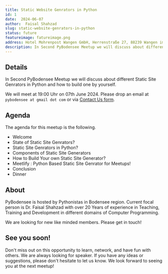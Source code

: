 ```yaml
---
title: Static Website Genrators in Python
id: 1 
date:  2024-06-07
author:  Faisal Shahzad
slug: static-website-genrators-in-python
status: future
featureimage: fatureimage.png
address: Hotel Mohrenpost Wangen GmbH, Herrenstraße 27, 88239 Wangen im Allgaeu, Germany
description: In Second PyBodensee Meetup we will discuss about different Static Site Genrators in Python and how to build one by yourself.
---
```


## Details
In Second PyBodensee Meetup we will discuss about different Static Site Genrators in Python and how to build one by yourself.

We will meet at 19:00 Uhr on 07th June 2024. Please drop an email at ``pybodensee at gmail dot com`` or via [Contact Us form](/contact/).

## Agenda

The agenda for this meetup is the following. 

- Welcome
- State of Static Site Genrators?
- Static Site Genrators in Python?
- Components of Static Site Generators
- How to Build Your own Static Site Generator?
- Meetlify : Python Based Static Site Genrator for Meetups!
- Conclusion
- Dinner

## About

PyBodensee is hosted by Pythonistas in Bodensee region. Current focal person is Dr. Faisal Shahzad with over 20 Years of experience in Teaching, Training and Development in different domains of Computer Programming.

We are looking for new like minded members. Please get in touch!


## See you soon!
Don't miss out on this opportunity to learn, network, and have fun with others. We are always looking for speaker. If you have any ideas or suggestions, please don't hesitate to let us know. We look forward to seeing you at the next meetup!